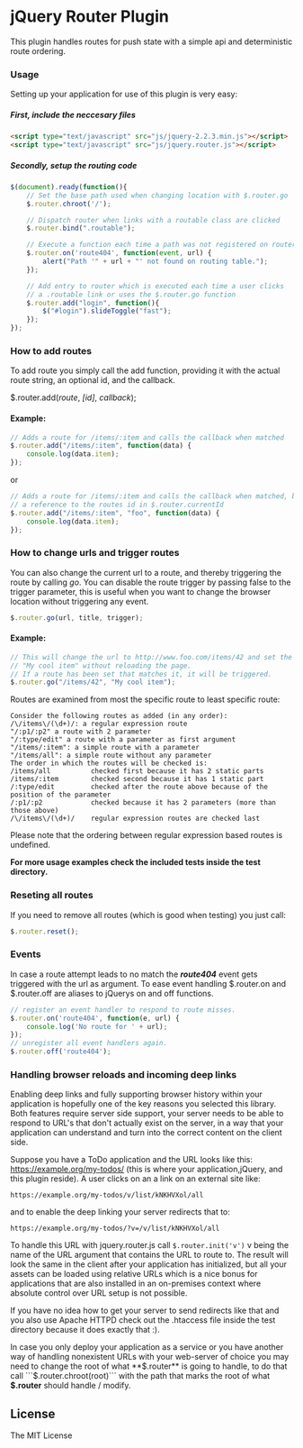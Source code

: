 # jQuery Router Plugin

This plugin handles routes for push state with a simple api and
deterministic route ordering.

### Usage

Setting up your application for use of this plugin is very easy:

##### First, include the neccesary files

```html
<script type="text/javascript" src="js/jquery-2.2.3.min.js"></script>
<script type="text/javascript" src="js/jquery.router.js"></script>
```

##### Secondly, setup the routing code

```js
$(document).ready(function(){
    // Set the base path used when changing location with $.router.go
    $.router.chroot('/');

    // Dispatch router when links with a routable class are clicked
    $.router.bind(".routable");

    // Execute a function each time a path was not registered on router
    $.router.on('route404', function(event, url) {
        alert("Path '" + url + "' not found on routing table.");
    });

    // Add entry to router which is executed each time a user clicks
    // a .routable link or uses the $.router.go function
    $.router.add("login", function(){
        $("#login").slideToggle("fast");
    });
});
```


### How to add routes

To add route you simply call the add function, providing it with the
actual route string, an optional id, and the callback.

$.router.add(*route*, *[id]*, *callback*);

#### Example:

```js
// Adds a route for /items/:item and calls the callback when matched
$.router.add("/items/:item", function(data) {
    console.log(data.item);
});
```

or

```js
// Adds a route for /items/:item and calls the callback when matched, but also has
// a reference to the routes id in $.router.currentId
$.router.add("/items/:item", "foo", function(data) {
    console.log(data.item);
});
```

### How to change urls and trigger routes

You can also change the current url to a route, and thereby triggering
the route by calling *go*. You can disable the route trigger by passing
false to the trigger parameter, this is useful when you want to change
the browser location without triggering any event.

```js
$.router.go(url, title, trigger);
```

#### Example:

```js
// This will change the url to http://www.foo.com/items/42 and set the title to
// "My cool item" without reloading the page.
// If a route has been set that matches it, it will be triggered.
$.router.go("/items/42", "My cool item");
```

Routes are examined from most the specific route to least specific route:

    Consider the following routes as added (in any order):
    /\/items\/(\d+)/: a regular expression route
    "/:p1/:p2" a route with 2 parameter
    "/:type/edit" a route with a parameter as first argument
    "/items/:item": a simple route with a parameter
    "/items/all": a simple route without any parameter
    The order in which the routes will be checked is:
    /items/all          checked first because it has 2 static parts
    /items/:item        checked second because it has 1 static part
    /:type/edit         checked after the route above because of the position of the parameter
    /:p1/:p2            checked because it has 2 parameters (more than those above)
    /\/items\/(\d+)/    regular expression routes are checked last

Please note that the ordering between regular expression based routes is undefined.

__For more usage examples check the included tests inside the test directory.__

### Reseting all routes
If you need to remove all routes (which is good when testing) you just call:

```js
$.router.reset();
```

### Events
In case a route attempt leads to no match the ___route404___ event gets
triggered with the url as argument. To ease event handling $.router.on
and $.router.off are aliases to jQuerys on and off functions.

```js
// register an event handler to respond to route misses.
$.router.on('route404', function(e, url) {
    console.log('No route for ' + url);
});
// unregister all event handlers again.
$.router.off('route404');
```

### Handling browser reloads and incoming deep links

Enabling deep links and fully supporting browser history within your
application is hopefully one of the key reasons you selected this library.
Both features require server side support, your server needs to be able to
respond to URL's that don't actually exist on the server, in a way that
your application can understand and turn into the correct content on the
client side.

Suppose you have a ToDo application and the URL looks like
this: https://example.org/my-todos/
(this is where your application,jQuery, and this plugin reside).
A user clicks on an a link on an external site like:

    https://example.org/my-todos/v/list/kNKHVXol/all

and to enable the deep linking your server redirects that to:

    https://example.org/my-todos/?v=/v/list/kNKHVXol/all

To handle this URL with jquery.router.js call ```$.router.init('v')``` v
being the name of the URL argument that contains the URL to route to.
The result will look the same in the client after your application has
initialized, but all your assets can be loaded using relative
URLs which is a nice bonus for applications that are also installed in
an on-premises context where absolute control over URL setup is not possible.

If you have no idea how to get your server to send redirects like that
and you also use Apache HTTPD check out the .htaccess file inside the test directory
because it does exactly that :).

In case you only deploy your application as a service or you have another
way of handling nonexistent URLs with your web-server of choice you may
need to change the root of what **$.router** is going to handle, to do that
call ```$.router.chroot(root)``` with the path that marks the root of
what **$.router** should handle / modify.

## License
The MIT License
